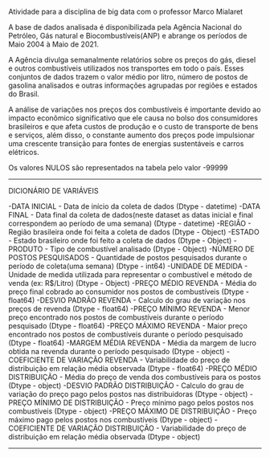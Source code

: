 Atividade para a disciplina de big data com o professor Marco Mialaret


A base de dados analisada é disponibilizada pela Agência Nacional do Petróleo, Gás natural e Biocombustíveis(ANP) e abrange os períodos
de Maio 2004 à Maio de 2021.

A Agência divulga semanalmente relatórios sobre os preços do gás, diesel e outros combustíveis utilizados nos transportes em todo o país. Esses conjuntos de dados trazem o valor médio por litro, número de postos de gasolina analisados ​​e outras informações agrupadas por regiões e estados do Brasil.

A análise de variações nos preços dos combustíveis é importante devido ao impacto econômico significativo que ele causa no bolso dos consumidores brasileiros e que afeta custos de produção e o custo de transporte de bens e serviços, além disso, o constante aumento dos preços pode impulsionar uma crescente transição para fontes de energias sustentáveis e carros elétricos.


Os valores NULOS são representados na tabela pelo valor -99999

---------------------------------------------------------------------------------------------------------------------------------------------------

DICIONÁRIO DE VARIÁVEIS

-DATA INICIAL - Data de início da coleta de dados (Dtype - datetime)
-DATA FINAL - Data final da coleta de dados(neste dataset as datas inicial e final correspondem ao período de uma semana) (Dtype - datetime)
-REGIÂO - Região brasileira onde foi feita a coleta de dados (Dtype - Object)
-ESTADO - Estado brasileiro onde foi feito a coleta de dados (Dtype - Object)
-PRODUTO - Tipo de combustível analisado (Dtype - Object)
-NÚMERO DE POSTOS PESQUISADOS - Quantidade de postos pesquisados durante o período de coleta(uma semana) (Dtype - int64)
-UNIDADE DE MEDIDA - Unidade de medida utilizada para representar o combustível e método de venda (ex: R$/Litro) (Dtype - Object)
-PREÇO MÉDIO REVENDA - Média do preço final cobrado ao consumidor nos postos de combustíveis (Dtype - float64)
-DESVIO PADRÃO REVENDA - Calculo do grau de variação nos preços de revenda (Dtype - float64)
-PREÇO MÍNIMO REVENDA - Menor preço encontrado nos postos de combustíveis durante o período pesquisado (Dtype - float64)
-PREÇO MÁXIMO REVENDA - Maior preço encontrado nos postos de combustíveis durante o período pesquisado (Dtype - float64)
-MARGEM MÉDIA REVENDA - Média da margem de lucro obtida na revenda durante o período pesquisado (Dtype - object)
-COEFICIENTE DE VARIAÇÃO REVENDA - Variabilidade do preço de distribuição em relação média observada (Dtype - float64)
-PREÇO MÉDIO DISTRIBUIÇÃO - Média do preço de venda dos combustíveis para os postos  (Dtype - object)
-DESVIO PADRÃO DISTRIBUIÇÃO - Calculo do grau de variação do preço pago pelos postos nas distribuidoras (Dtype - object)
-PREÇO MÍNIMO DE DISTRIBUIÇÃO - Preço mínimo pago pelos postos nos combustíveis (Dtype - object)
-PREÇO MÁXIMO DE DISTRIBUIÇÃO - Preço máximo pago pelos postos nos combustíveis (Dtype - object)
-COEFICIENTE DE VARIAÇÃO DISTRIBUIÇÃO - Variabilidade do preço de distribuição em relação média observada (Dtype - object)

---------------------------------------------------------------------------------------------------------------------------------------------------